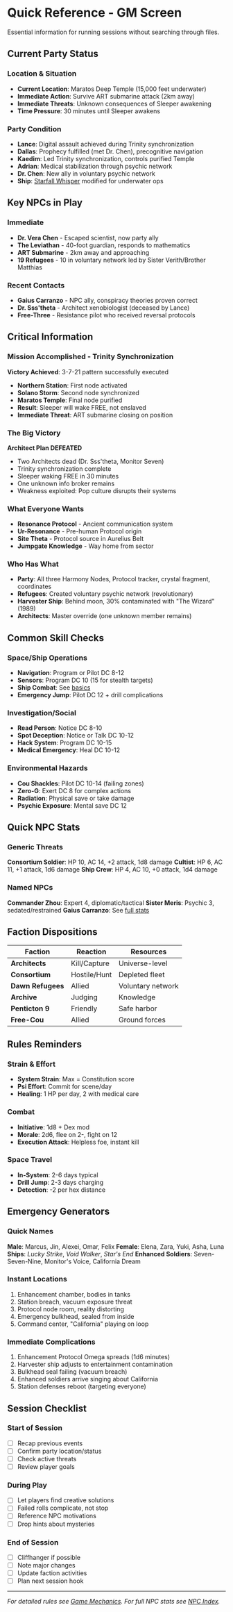 # Quick Reference - GM Screen

Essential information for running sessions without searching through files.

## Current Party Status

### Location & Situation
- **Current Location**: Maratos Deep Temple (15,000 feet underwater)
- **Immediate Action**: Survive ART submarine attack (2km away)
- **Immediate Threats**: Unknown consequences of Sleeper awakening
- **Time Pressure**: 30 minutes until Sleeper awakens

### Party Condition
- **Lance**: Digital assault achieved during Trinity synchronization
- **Dallas**: Prophecy fulfilled (met Dr. Chen), precognitive navigation
- **Kaedim**: Led Trinity synchronization, controls purified Temple
- **Adrian**: Medical stabilization through psychic network
- **Dr. Chen**: New ally in voluntary psychic network
- **Ship**: [Starfall Whisper](party/starfall-whisper.md) modified for underwater ops

## Key NPCs in Play

### Immediate
- **Dr. Vera Chen** - Escaped scientist, now party ally
- **The Leviathan** - 40-foot guardian, responds to mathematics
- **ART Submarine** - 2km away and approaching
- **19 Refugees** - 10 in voluntary network led by Sister Verith/Brother Matthias

### Recent Contacts
- **Gaius Carranzo** - NPC ally, conspiracy theories proven correct
- **Dr. Sss'theta** - Architect xenobiologist (deceased by Lance)
- **Free-Three** - Resistance pilot who received reversal protocols

## Critical Information

### Mission Accomplished - Trinity Synchronization
**Victory Achieved**: 3-7-21 pattern successfully executed
- **Northern Station**: First node activated
- **Solano Storm**: Second node synchronized
- **Maratos Temple**: Final node purified
- **Result**: Sleeper will wake FREE, not enslaved
- **Immediate Threat**: ART submarine closing on position

### The Big Victory
**Architect Plan DEFEATED**
- Two Architects dead (Dr. Sss'theta, Monitor Seven)
- Trinity synchronization complete
- Sleeper waking FREE in 30 minutes
- One unknown info broker remains
- Weakness exploited: Pop culture disrupts their systems

### What Everyone Wants
- **Resonance Protocol** - Ancient communication system
- **Ur-Resonance** - Pre-human Protocol origin
- **Site Theta** - Protocol source in Aurelius Belt
- **Jumpgate Knowledge** - Way home from sector

### Who Has What
- **Party**: All three Harmony Nodes, Protocol tracker, crystal fragment, coordinates
- **Refugees**: Created voluntary psychic network (revolutionary)
- **Harvester Ship**: Behind moon, 30% contaminated with "The Wizard" (1989)
- **Architects**: Master override (one unknown member remains)

## Common Skill Checks

### Space/Ship Operations
- **Navigation**: Program or Pilot DC 8-12
- **Sensors**: Program DC 10 (15 for stealth targets)
- **Ship Combat**: See [basics](game-mechanics/ship-combat-basics.md)
- **Emergency Jump**: Pilot DC 12 + drill complications

### Investigation/Social
- **Read Person**: Notice DC 8-10
- **Spot Deception**: Notice or Talk DC 10-12
- **Hack System**: Program DC 10-15
- **Medical Emergency**: Heal DC 10-12

### Environmental Hazards
- **Cou Shackles**: Pilot DC 10-14 (failing zones)
- **Zero-G**: Exert DC 8 for complex actions
- **Radiation**: Physical save or take damage
- **Psychic Exposure**: Mental save DC 12

## Quick NPC Stats

### Generic Threats
**Consortium Soldier**: HP 10, AC 14, +2 attack, 1d8 damage
**Cultist**: HP 6, AC 11, +1 attack, 1d6 damage
**Ship Crew**: HP 4, AC 10, +0 attack, 1d4 damage

### Named NPCs
**Commander Zhou**: Expert 4, diplomatic/tactical
**Sister Meris**: Psychic 3, sedated/restrained
**Gaius Carranzo**: See [full stats](sectors/abiha-omicron/characters/gaius-carranzo-stats.md)

## Faction Dispositions

| Faction | Reaction | Resources |
|---------|----------|-----------|
| **Architects** | Kill/Capture | Universe-level |
| **Consortium** | Hostile/Hunt | Depleted fleet |
| **Dawn Refugees** | Allied | Voluntary network |
| **Archive** | Judging | Knowledge |
| **Penticton 9** | Friendly | Safe harbor |
| **Free-Cou** | Allied | Ground forces |

## Rules Reminders

### Strain & Effort
- **System Strain**: Max = Constitution score
- **Psi Effort**: Commit for scene/day
- **Healing**: 1 HP per day, 2 with medical care

### Combat
- **Initiative**: 1d8 + Dex mod
- **Morale**: 2d6, flee on 2-, fight on 12
- **Execution Attack**: Helpless foe, instant kill

### Space Travel
- **In-System**: 2-6 days typical
- **Drill Jump**: 2-3 days charging
- **Detection**: -2 per hex distance

## Emergency Generators

### Quick Names
**Male**: Marcus, Jin, Alexei, Omar, Felix
**Female**: Elena, Zara, Yuki, Asha, Luna
**Ships**: *Lucky Strike*, *Void Walker*, *Star's End*
**Enhanced Soldiers**: Seven-Seven-Nine, Monitor's Voice, California Dream

### Instant Locations
1. Enhancement chamber, bodies in tanks
2. Station breach, vacuum exposure threat
3. Protocol node room, reality distorting
4. Emergency bulkhead, sealed from inside
5. Command center, \"California\" playing on loop

### Immediate Complications
1. Enhancement Protocol Omega spreads (1d6 minutes)
2. Harvester ship adjusts to entertainment contamination
3. Bulkhead seal failing (vacuum breach)
4. Enhanced soldiers arrive singing about California
5. Station defenses reboot (targeting everyone)

## Session Checklist

### Start of Session
- [ ] Recap previous events
- [ ] Confirm party location/status
- [ ] Check active threats
- [ ] Review player goals

### During Play
- [ ] Let players find creative solutions
- [ ] Failed rolls complicate, not stop
- [ ] Reference NPC motivations
- [ ] Drop hints about mysteries

### End of Session
- [ ] Cliffhanger if possible
- [ ] Note major changes
- [ ] Update faction activities
- [ ] Plan next session hook

---

*For detailed rules see [Game Mechanics](game-mechanics/). For full NPC stats see [NPC Index](NPC-INDEX.md).*